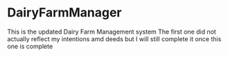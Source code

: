 # DairyFarmManager
This is the updated Dairy Farm Management system
The first one did not actually reflect my intentions amd deeds but I will still complete it once this one is complete
